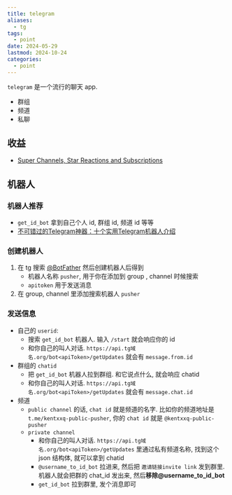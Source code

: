 ```yaml
---
title: telegram
aliases:
  - tg
tags:
  - point
date: 2024-05-29
lastmod: 2024-10-24
categories:
  - point
---
```


`telegram` 是一个流行的聊天 app.

- 群组
- 频道
- 私聊

## 收益

- [Super Channels, Star Reactions and Subscriptions](https://telegram.org/blog/superchannels-star-reactions-subscriptions)

## 机器人

### 机器人推荐

- `get_id_bot` 拿到自己个人 id, 群组 id, 频道 id 等等
- [不可错过的Telegram神器：十个实用Telegram机器人介绍](https://www.salesmartly.com/blog/docs/essential-telegram-tools-top-10-bots-introduction#0865bfed04fce4418f2b30b10396a4ce)

### 创建机器人

1. 在 tg 搜索 [@BotFather](https://telegram.me/BotFather) 然后创建机器人后得到
    - 机器人名称 `pusher`, 用于你在添加到 group , channel 时候搜索
    - `apitoken` 用于发送消息
2. 在 group, channel 里添加搜索机器人 `pusher`

### 发送信息

- 自己的 `userid`:
    - 搜索 `get_id_bot` 机器人. 输入 `/start` 就会响应你的 id
    - 和你自己的叫人对话. `https://api.tg域名.org/bot<apiToken>/getUpdates` 就会有 `message.from.id`
- 群组的 `chatid`
    - 把 `get_id_bot` 机器人拉到群组. 和它说点什么, 就会响应 chatid
    - 和你自己的叫人对话. `https://api.tg域名.org/bot<apiToken>/getUpdates` 就会有 `message.chat.id`
- 频道
    - `public channel` 的话, `chat id` 就是频道的名字. 比如你的频道地址是 `t.me/kentxxq-public-pusher`, 你的 `chat id` 就是 `@kentxxq-public-pusher`
    - `private channel`
        - 和你自己的叫人对话. `https://api.tg域名.org/bot<apiToken>/getUpdates` 里通过私有频道名称, 找到这个 json 结构体, 就可以拿到 chatid
        - `@username_to_id_bot` 拉进来, 然后把 `邀请链接invite link` 发到群里. 机器人就会把群的 chat_id 发出来, 然后**移除@username_to_id_bot**
        - `get_id_bot` 拉到群里, 发个消息即可
